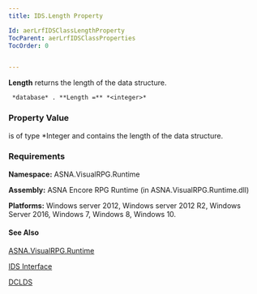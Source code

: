 ```yaml
---
title: IDS.Length Property

Id: aerLrfIDSClassLengthProperty
TocParent: aerLrfIDSClassProperties
TocOrder: 0


---
```


**Length** returns the length of the data structure. 

```
 *database* . **Length =** *<integer>* 
```

### Property Value
***<integer>*** is of type *Integer and contains the length of the data structure. 

### Requirements
**Namespace:** ASNA.VisualRPG.Runtime 

**Assembly:** ASNA Encore RPG Runtime (in ASNA.VisualRPG.Runtime.dll) 

**Platforms:** Windows server 2012, Windows server 2012 R2, Windows Server 2016, Windows 7, Windows 8, Windows 10. 

#### See Also
[ASNA.VisualRPG.Runtime](ecrLrfRuntimeNamespace.html)

[IDS Interface](ecrLrfIDSClass.html)

[DCLDS](DCLDS.html) 
